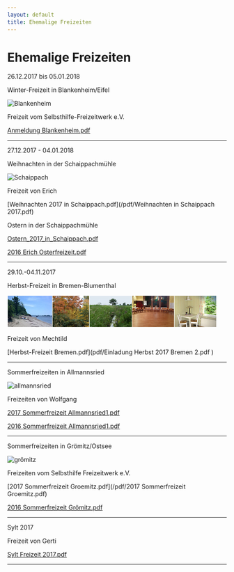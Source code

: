 ```yaml
---
layout: default
title: Ehemalige Freizeiten
---
```

# Ehemalige Freizeiten

26.12.2017 bis 05.01.2018

Winter-Freizeit in Blankenheim/Eifel

![Blankenheim](/images/blankenheim.jpeg)

Freizeit vom Selbsthilfe-Freizeitwerk e.V.

[Anmeldung  Blankenheim.pdf](/pdf/2017_Blankenheim.pdf)

----------------------------------------------------------------------------

27.12.2017 - 04.01.2018

Weihnachten in der Schaippachmühle

![Schaippach](/images/schaippach.jpeg)

Freizeit von Erich

[Weihnachten 2017 in Schaippach.pdf](/pdf/Weihnachten in Schaippach 2017.pdf)

Ostern in der Schaippachmühle

[Ostern_2017_in_Schaippach.pdf](/pdf/Ostern_2017_in_Schaippach.pdf)

[2016 Erich Osterfreizeit.pdf](/pdf/ErichOsterfreizeit2016.pdf)

----------------------------------------------------------------------------

29.10.-04.11.2017

Herbst-Freizeit in Bremen-Blumenthal

![Bremen](images/Leiste_Herbst_Bremen.jpg)

Freizeit von Mechtild

[Herbst-Freizeit Bremen.pdf](pdf/Einladung Herbst 2017 Bremen 2.pdf )

----------------------------------------------------------------------------

Sommerfreizeiten in Allmannsried

![allmannsried](/images/allmansried.jpeg)

Freizeiten von Wolfgang

[2017 Sommerfreizeit Allmannsried1.pdf](/pdf/Allmannsried1-2017.pdf)

[2016 Sommerfreizeit Allmannsried1.pdf](/pdf/Allmannsried1-2016.pdf)

----------------------------------------------------------------------------

Sommerfreizeiten in Grömitz/Ostsee

![grömitz](/images/groemitz.jpeg)

Freizeiten vom Selbsthilfe Freizeitwerk e.V.

[2017 Sommerfreizeit Groemitz.pdf](/pdf/2017 Sommerfreizeit Groemitz.pdf)

[2016 Sommerfreizeit Grömitz.pdf](/pdf/Grömitz2016.pdf)

----------------------------------------------------------------------------

Sylt 2017

Freizeit von Gerti

[Sylt Freizeit 2017.pdf](/pdf/Sylt_Freizeit_2017_Adresse_anonym.pdf)

----------------------------------------------------------------------------
